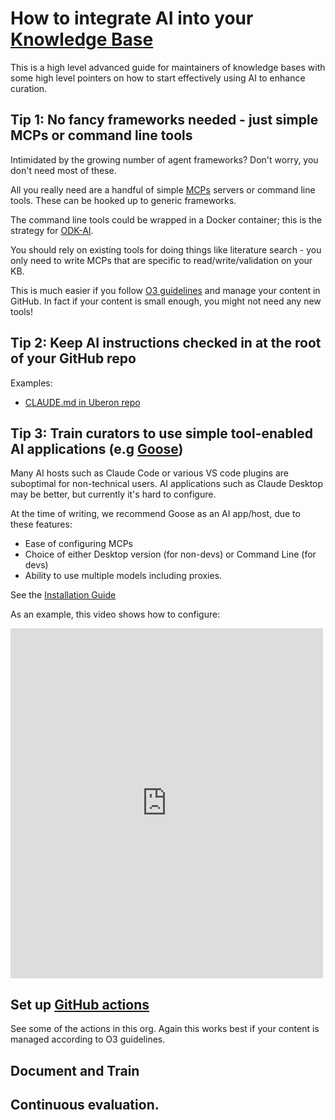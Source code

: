 # How to integrate AI into your [Knowledge Base](../glossary.md#knowledge-base-kb)

This is a high level advanced guide for maintainers of knowledge bases with some high level pointers on how to start effectively using AI to enhance curation.

## Tip 1: No fancy frameworks needed - just simple MCPs or command line tools

Intimidated by the growing number of agent frameworks? Don't worry, you don't need
most of these.

All you really need are a handful of simple [MCPs](../glossary.md#model-context-protocol-mcp) servers or command line tools. These can be hooked up to generic frameworks.

The command line tools could be wrapped in a Docker container; this is the strategy for [ODK-AI](https://ai4curation.github.io/odk-ai/).

You should rely on existing tools for doing things like literature search - you only need to write MCPs that are specific to read/write/validation on your KB.

This is much easier if you follow [O3 guidelines](../glossary.md#o3-guidelines) and manage your content in GitHub. In fact if your content is small enough, you might not need any new tools!

## Tip 2: Keep AI instructions checked in at the root of your GitHub repo

Examples:

 - [CLAUDE.md in Uberon repo](https://github.com/obophenotype/uberon/blob/master/CLAUDE.md)

## Tip 3: Train curators to use simple tool-enabled AI applications (e.g [Goose](../glossary.md#goose))

Many AI hosts such as Claude Code or various VS code plugins are suboptimal for non-technical users. AI applications such as Claude Desktop may be better, but currently it's hard to configure.

At the time of writing, we recommend Goose as an AI app/host, due to these features:

- Ease of configuring MCPs
- Choice of either Desktop version (for non-devs) or Command Line (for devs)
- Ability to use multiple models including proxies.

See the [Installation Guide](https://block.github.io/goose/docs/getting-started/installation/)

As an example, this video shows how to configure:

<iframe 
  width="500" 
  height="560" 
  src="https://www.youtube.com/embed/509qVPEbv0Q" 
  title="YouTube video player" 
  frameborder="0" 
  allow="accelerometer; autoplay; clipboard-write; encrypted-media; gyroscope; picture-in-picture; web-share" 
  allowfullscreen>
</iframe>

## Set up [GitHub actions](../glossary.md#github-actions)

See some of the actions in this org. Again this works best if your content is managed
according to O3 guidelines.

## Document and Train

## Continuous evaluation.
